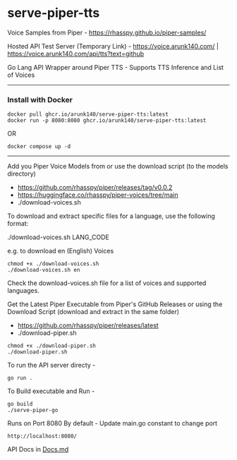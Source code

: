 # serve-piper-tts

Voice Samples from Piper - https://rhasspy.github.io/piper-samples/

Hosted API Test Server (Temporary Link) - https://voice.arunk140.com/ | https://voice.arunk140.com/api/tts?text=github

Go Lang API Wrapper around Piper TTS - Supports TTS Inference and List of Voices

---

### Install with Docker

```
docker pull ghcr.io/arunk140/serve-piper-tts:latest
docker run -p 8080:8080 ghcr.io/arunk140/serve-piper-tts:latest
```

OR

```
docker compose up -d
```

---

Add you Piper Voice Models from or use the download script (to the models directory)

- https://github.com/rhasspy/piper/releases/tag/v0.0.2
- https://huggingface.co/rhasspy/piper-voices/tree/main
- ./download-voices.sh

To download and extract specific files for a language, use the following format:

./download-voices.sh LANG_CODE

e.g. to download en (English) Voices

```
chmod +x ./download-voices.sh
./download-voices.sh en
```

Check the download-voices.sh file for a list of voices and supported languages.

Get the Latest Piper Executable from Piper's GitHub Releases or using the Download Script (download and extract in the same folder)

- https://github.com/rhasspy/piper/releases/latest
- ./download-piper.sh

```
chmod +x ./download-piper.sh
./download-piper.sh
```

To run the API server directy -

```
go run .
```

To Build executable and Run -

```
go build
./serve-piper-go
```

Runs on Port 8080 By default - Update main.go constant to change port

```
http://localhost:8080/
```

API Docs in [Docs.md](Docs.md)
